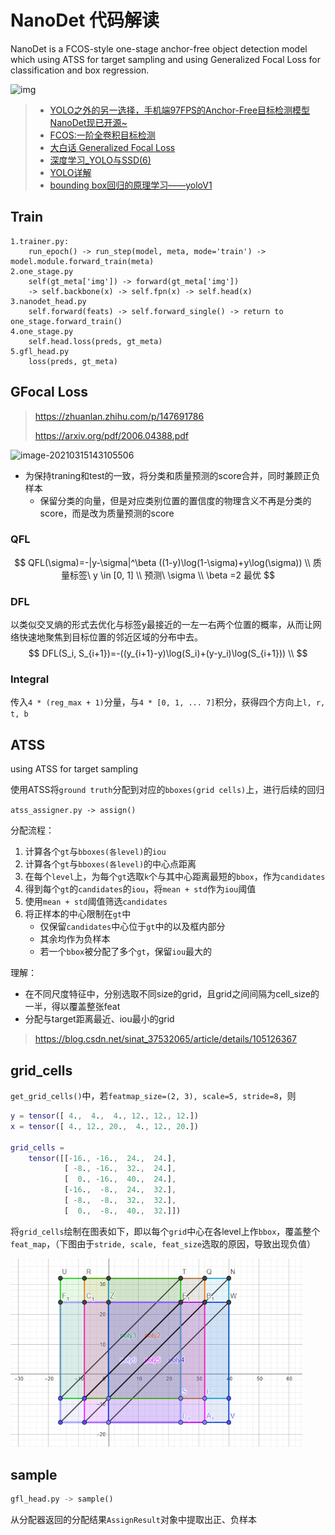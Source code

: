 # NanoDet 代码解读

NanoDet is a FCOS-style one-stage anchor-free object detection model which using ATSS for target sampling and using Generalized Focal Loss for classification and box regression.

![img](https://github.com/RangiLyu/nanodet/raw/main/docs/imgs/Model_arch.png)

> - [YOLO之外的另一选择，手机端97FPS的Anchor-Free目标检测模型NanoDet现已开源~](https://zhuanlan.zhihu.com/p/306530300)
> - [FCOS:一阶全卷积目标检测](https://zhuanlan.zhihu.com/p/63868458)
> - [大白话 Generalized Focal Loss](https://zhuanlan.zhihu.com/p/147691786)
> - [深度学习_YOLO与SSD(6)](https://blog.csdn.net/qq_31784189/article/details/112723635)
> - [YOLO详解](https://zhuanlan.zhihu.com/p/25236464/)
> - [bounding box回归的原理学习——yoloV1](https://blog.csdn.net/brightming/article/details/78072045)

## Train

```
1.trainer.py:
	run_epoch() -> run_step(model, meta, mode='train') -> model.module.forward_train(meta)
2.one_stage.py
	self(gt_meta['img']) -> forward(gt_meta['img']) 
	-> self.backbone(x) -> self.fpn(x) -> self.head(x)
3.nanodet_head.py
	self.forward(feats) -> self.forward_single() -> return to one_stage.forward_train()
4.one_stage.py
	self.head.loss(preds, gt_meta)
5.gfl_head.py
	loss(preds, gt_meta)
```



## GFocal Loss

> https://zhuanlan.zhihu.com/p/147691786
>
> https://arxiv.org/pdf/2006.04388.pdf

![image-20210315143105506](C:%5CUsers%5C1%5CAppData%5CRoaming%5CTypora%5Ctypora-user-images%5Cimage-20210315143105506.png)

- 为保持traning和test的一致，将分类和质量预测的score合并，同时兼顾正负样本
  - 保留分类的向量，但是对应类别位置的置信度的物理含义不再是分类的score，而是改为质量预测的score

### QFL

$$
QFL(\sigma)=-|y-\sigma|^\beta ((1-y)\log(1-\sigma)+y\log(\sigma)) \\
质量标签\ y \in [0, 1] \\
预测\ \sigma \\
\beta =2 最优
$$

### DFL

以类似交叉熵的形式去优化与标签y最接近的一左一右两个位置的概率，从而让网络快速地聚焦到目标位置的邻近区域的分布中去。
$$
DFL(S_i, S_{i+1})=-((y_{i+1}-y)\log(S_i)+(y-y_i)\log(S_{i+1})) \\
$$


### Integral

传入`4 * (reg_max + 1)`分量，与`4 * [0, 1, ... 7]`积分，获得四个方向上`l, r, t, b`

## ATSS

using ATSS for target sampling  

使用ATSS将`ground truth`分配到对应的`bboxes(grid cells)`上，进行后续的回归

`atss_assigner.py -> assign()`

分配流程：

1. 计算各个`gt`与`bboxes(各level)`的`iou`
2. 计算各个`gt`与`bboxes(各level)`的中心点距离
3. 在每个`level`上，为每个`gt`选取`k`个与其中心距离最短的`bbox`，作为`candidates`
4. 得到每个`gt`的`candidates`的`iou`，将`mean + std`作为`iou`阈值
5. 使用`mean + std`阈值筛选`candidates`
6. 将正样本的中心限制在`gt`中
   - 仅保留`candidates`中心位于`gt`中的以及框内部分
   - 其余均作为负样本
   - 若一个`bbox`被分配了多个`gt`，保留`iou`最大的

理解：

- 在不同尺度特征中，分别选取不同size的grid，且grid之间间隔为cell_size的一半，得以覆盖整张feat
- 分配与target距离最近、iou最小的grid

> https://blog.csdn.net/sinat_37532065/article/details/105126367

## grid_cells

`get_grid_cells()`中，若`featmap_size=(2, 3), scale=5, stride=8`，则

```matlab
y = tensor([ 4.,  4.,  4., 12., 12., 12.])
x = tensor([ 4., 12., 20.,  4., 12., 20.])

grid_cells =
    tensor([[-16., -16.,  24.,  24.],
            [ -8., -16.,  32.,  24.],
            [  0., -16.,  40.,  24.],
            [-16.,  -8.,  24.,  32.],
            [ -8.,  -8.,  32.,  32.],
            [  0.,  -8.,  40.,  32.]])
```

将`grid_cells`绘制在图表如下，即以每个`grid`中心在各level上作`bbox`，覆盖整个`feat_map`，（下图由于`stride, scale, feat_size`选取的原因，导致出现负值）

<img src="NanoDet%20%E4%BB%A3%E7%A0%81%E8%A7%A3%E8%AF%BB.assets/image-20210318171209139.png" alt="image-20210318171209139" style="zoom: 67%;" />

## sample

```python
gfl_head.py -> sample()
```

从分配器返回的分配结果`AssignResult`对象中提取出正、负样本